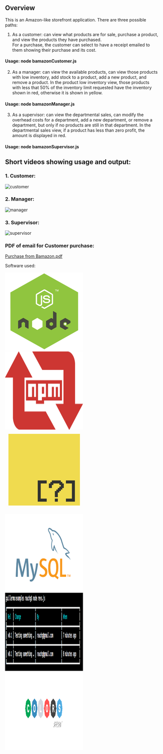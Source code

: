 <h2>Overview</h2>

This is an Amazon-like storefront application. There are three possible paths:

1. As a customer:       can view what products are for sale, 
                        purchase a product, 
                        and view the products they have purchased.  
                        For a purchase, the customer can select to have a receipt emailed to them showing their purchase and its cost.


<h4>Usage: node bamazonCustomer.js</h4>


2. As a manager:        can view the available products, 
                        can view those products with low inventory, 
                        add stock to a product, 
                        add a new product, 
                        and remove a product. 
                        In the product low inventory view, those products with less that 50% of the inventory limit requested have the inventory shown in red, otherwise it is shown in yellow. 


<h4>Usage: node bamazonManager.js</h4> 


3. As a supervisor:     can view the departmental sales,
                        can modify the overhead costs for a department,
                        add a new department,
                        or remove a  department, but only if no products are still in that department. 
                        In the departmental sales view, if a product has less than zero profit, the amount is displayed in red.

<h4>Usage: node bamazonSupervisor.js</h4>


<h2>Short videos showing usage and output:</h2>

<h3>1. Customer:</h3>

![customer](https://user-images.githubusercontent.com/33644735/39631768-1dc37760-4f81-11e8-8e1f-faab77eb2e67.gif)

<h3>2. Manager:</h3>

![manager](https://user-images.githubusercontent.com/33644735/39632279-9db3ab10-4f82-11e8-8c5f-06387bda18e1.gif)

<h3>3. Supervisor:</h3>

![supervisor](https://user-images.githubusercontent.com/33644735/39631985-ca4380f2-4f81-11e8-917c-5ee2bae721d5.gif)



<h3>PDF of email for Customer purchase:</h3>

[Purchase from Bamazon.pdf](https://github.com/JohnRThurlby/Bamazon/files/1974725/Purchase.from.Bamazon.pdf)





Software used: 

<img src="/nodejs_logo.png" width="256" height="256" title="NodeJS"><img src="/npm-logo.png" width="256" height="256" title="Node Package Manager"><img src="/inquirer.png" width="256" height="256" title="Inquirer">

<img src="/mysql.png" width="256" height="256" title="MySQL"><img src="/cli-tables.png" width="256" height="256" title="CLI Tables"><img src="/colors.png" width="256" height="256" title="Colors">

